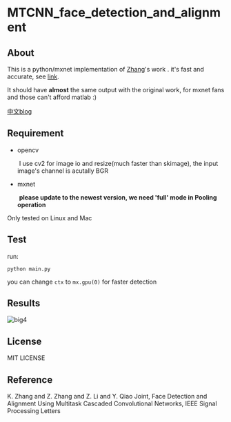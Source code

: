 # MTCNN_face_detection_and_alignment

## About

  This is a python/mxnet implementation of [Zhang](https://kpzhang93.github.io/)'s work **<Joint Face Detection and Alignment using Multi-task Cascaded Convolutional Neural Networks>**. it's fast and accurate,  see [link](https://github.com/kpzhang93/MTCNN_face_detection_alignment). 

  It should have **almost** the same output with the original work,  for mxnet fans and those can't afford matlab :)

[中文blog](https://pangyupo.github.io/2016/10/22/mxnet-mtcnn/)

## Requirement	  

- opencv 

  ​	I use cv2 for image io and resize(much faster than skimage), the input image's channel is acutally BGR

- mxnet 

  ​	**please update to the newest version, we need 'full' mode in Pooling operation**

Only tested on Linux and Mac

## Test

run:

 ``python main.py`` 

you can change `ctx` to `mx.gpu(0)` for faster detection

## Results

![big4](http://7xsc78.com1.z0.glb.clouddn.com/face_mtcnn.png)



## License

MIT LICENSE



## Reference

K. Zhang and Z. Zhang and Z. Li and Y. Qiao Joint,  Face Detection and Alignment Using Multitask Cascaded Convolutional Networks, IEEE Signal Processing Letters
